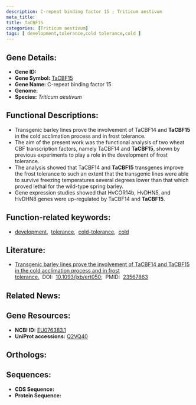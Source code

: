 ```yaml
---
description: C-repeat binding factor 15 ; Triticum aestivum
meta_title:
title: TaCBF15
categories: [Triticum aestivum]
tags: [ development,tolerance,cold tolerance,cold ]
---
```


## Gene Details:
- **Gene ID:** []()
- **Gene Symbol:** <u>TaCBF15</u>
- **Gene Name:** C-repeat binding factor 15
- **Genome:** []()
- **Species:** *Triticum aestivum*

## Functional Descriptions:
   - Transgenic barley lines prove the involvement of TaCBF14 and **TaCBF15** in the cold acclimation process and in frost tolerance.
   - The aim of the present work was the functional analysis of two wheat CBF transcription factors, namely TaCBF14 and **TaCBF15**, shown by previous experiments to play a role in the development of frost tolerance.
   - The analysis showed that TaCBF14 and **TaCBF15** transgenes improve the frost tolerance to such an extent that the transgenic lines were able to survive freezing temperatures several degrees lower than that which proved lethal for the wild-type spring barley.
   - Gene expression studies showed that HvCOR14b, HvDHN5, and HvDHN8 genes were up-regulated by TaCBF14 and **TaCBF15**.

## Function-related keywords:
   - [development](/tags/development/),&nbsp;&nbsp;[tolerance](/tags/tolerance/),&nbsp;&nbsp;[cold-tolerance](/tags/cold-tolerance/),&nbsp;&nbsp;[cold](/tags/cold/)

## Literature:
   - [Transgenic barley lines prove the involvement of TaCBF14 and TaCBF15 in the cold acclimation process and in frost tolerance.](https://doi.org/10.1093/jxb/ert050)&nbsp;&nbsp;DOI:&nbsp;&nbsp;[10.1093/jxb/ert050](https://doi.org/10.1093/jxb/ert050);&nbsp;&nbsp;PMID:&nbsp;&nbsp;[23567863](https://pubmed.ncbi.nlm.nih.gov/23567863/)

## Related News:

## Gene Resources:
- **NCBI ID:**  [EU076383.1](https://www.ncbi.nlm.nih.gov/gene/?term=EU076383.1)
- **UniProt accessions:**  [Q2VQ40](https://www.uniprot.org/uniprotkb/Q2VQ40/entry)

## Orthologs:

## Sequences:
- **CDS Sequence:**
- **Protein Sequence:**
